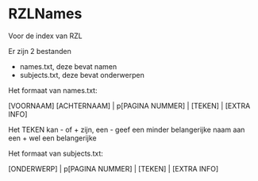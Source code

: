 # RZLNames
Voor de index van RZL

Er zijn 2 bestanden
 - names.txt, deze bevat namen
 - subjects.txt, deze bevat onderwerpen

Het formaat van names.txt:
 
[VOORNAAM] [ACHTERNAAM] | p[PAGINA NUMMER] | [TEKEN] | [EXTRA INFO]

Het TEKEN kan - of + zijn, een - geef een minder belangerijke naam aan een + wel een belangerijke

Het formaat van subjects.txt:
 
[ONDERWERP] | p[PAGINA NUMMER] | [TEKEN] | [EXTRA INFO]


